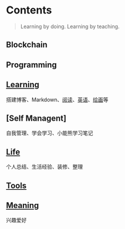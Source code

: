 # Contents

> Learning by doing. Learning by teaching.

## Blockchain

## Programming


## [Learning](learning/README.md)

搭建博客、Markdown、[阅读](Read/README.md)、[英语](english/README.md)、[绘画](learning/Procreate.md)等

## [Self Managent]
自我管理、学会学习、小能熊学习笔记

## [Life](life/README.md)

个人总结、生活经验、装修、整理

## [Tools](tools/README.md)

## [Meaning](meaning/README.md)
兴趣爱好



